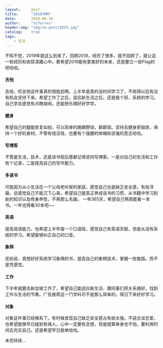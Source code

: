 ```yaml
---
layout:     post
title:      "2019冲鸭"
date:       2020-08-16
author:     "xcTorres"
header-img: "img/in-post/2019.jpg"
catalog:    true
tags:
    - 生活
---
```


不知不觉，2019年就这么到来了。回顾2018，经历了很多，就不回顾了，就让这一些经历和收获深藏心中。更希望2019能有更美好的未来，还是要立一些Flag的吧哈哈。  

#### 吉他  
吉他，哎吉他这件事真的很尴尬啊。上半年是真的没时间学习了，不晓得以后有没有机会坚持下来。希望工作了之后，适应新生活之后，还是报个班，系统的学习。自己学总感觉有点瞎胡闹。还能把乐理好好学学。

#### 健身
希望自己的腿能恢复如初，可以简单的踢踢野球，颠颠球。坚持去健身房锻炼，保持一个好的身材。不管有钱没钱，也要有个强健的体魄和坚强的意志哈哈。

#### 写博客
不管是生活，技术，还是读书观后感都记得坚持写博客。一是对自己的生活和工作有个记录，二是提高自己的写作能力。

#### 多读书
可能因为从小生活在一个父母老吵架的家庭，感觉自己也是缺乏安全感，有些浮躁，总感觉自己不能沉下心来。希望自己能真正养成读书的习惯，从书籍中学习到新的知识以及修身养性，不再那么毛躁。
一年365天，希望自己两周能看一本书。一年也得看30本吧~~

#### 英语
提高阅读能力，也希望上半年报一个口语班，感觉自己有英语天赋，但是从没有系统的学习。希望能够纠正自己的口音。

#### 象棋
还别说，真想好好系统学习象棋的书，提高自己的象棋技术，掌握一些套路。而不是凭感觉。 
  
#### 工作
下半年就要去新加坡工作了，希望自己能适应新生活，跟同事们把关系搞好。找到工作与生活的节奏。广告推荐这一门学科可不是那么简单的，得沉下来好好学习。

#### 对象
对象这件事已经佛系了。有时候发现自己缺乏安全感占有欲太强，不适合谈恋爱。也希望能够早日碰到有缘人，心中一定要有念想，但是就算单身也不怕，要利用时间去充实自己。还是希望早日脱单哈哈。


未完待续...

